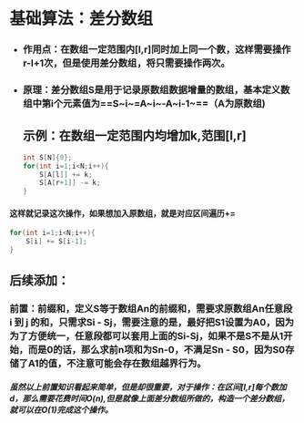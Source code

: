 # 基础算法：差分数组

- ### 作用点：在数组一定范围内[l,r]同时加上同一个数，这样需要操作r-l+1次，但是使用差分数组，将只需要操作两次。

- ### 原理：差分数组S是用于记录原数组数据增量的数组，基本定义数组中第i个元素值为==S~i~=A~i~-A~i-1~==（A为原数组)

  ## 示例：在数组一定范围内均增加k,范围[l,r]

	``````c++
	int S[N]{0};
	for(int i=1;i<N;i++){
		S[A[l]] += k;
	    S[A[r+1]] -= k;
	}
	``````
#### 	这样就记录这次操作，如果想加入原数组，就是对应区间遍历+=

``````cpp
for(int i=1;i<N;i++){
	S[i] += S[i-1];
}
``````







## 后续添加：

### 前置：前缀和，定义S等于数组An的前缀和，需要求原数组An任意段 i 到 j  的和，只需求Si - Sj，需要注意的是，最好把S1设置为A0，因为为了方便统一，任意段都可以套用上面的Si-Sj，如果不是S不是从1开始，而是0的话，那么求前n项和为Sn-0，不满足Sn - S0，因为S0存储了A1的值，不注意可能会存在数组越界行为。

##### 虽然以上前置知识看起来简单，但是却很重要，对于操作：在区间[l,r]每个数加d，那么需要花费时间O(n),但是就像上面差分数组所做的，构造一个差分数组，就可以在O(1)完成这个操作。
